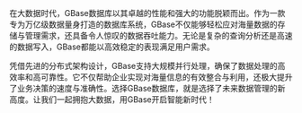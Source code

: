 在大数据时代，GBase数据库以其卓越的性能和强大的功能脱颖而出。作为一款专为万亿级数据量身打造的数据库系统，GBase不仅能够轻松应对海量数据的存储与管理需求，还具备令人惊叹的数据吞吐能力。无论是复杂的查询分析还是高速的数据写入，GBase都能以高效稳定的表现满足用户需求。

凭借先进的分布式架构设计，GBase支持大规模并行处理，确保了数据处理的高效率和高可靠性。它不仅帮助企业实现对海量信息的有效整合与利用，还极大提升了业务决策的速度与准确性。选择GBase数据库，就是选择了未来数据管理的新高度。让我们一起拥抱大数据，用GBase开启智能新时代！